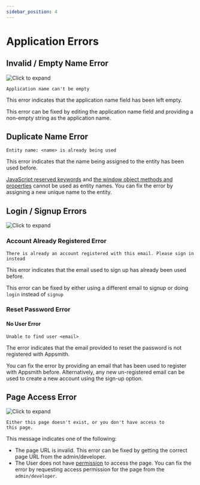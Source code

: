 ```yaml
---
sidebar_position: 4
---
```

# Application Errors

## Invalid / Empty Name Error

![Click to expand](/img/application-name-error.png)

```
Application name can't be empty
```

This error indicates that the application name field has been left empty.

This error can be fixed by editing the application name field and providing a non-empty string as the application name.

## Duplicate Name Error

```
Entity name: <name> is already being used
```

This error indicates that the name being assigned to the entity has been used before.

[JavaScript reserved keywords](https://www.w3schools.com/js/js\_reserved.asp) and [the window object methods and properties](https://www.w3schools.com/jsref/obj\_window.asp) cannot be used as entity names. You can fix the error by assigning a new unique name to the entity.

## Login / Signup Errors

![Click to expand](/img/signup-error.png)

### Account Already Registered Error

```
There is already an account registered with this email. Please sign in instead
```

This error indicates that the email used to sign up has already been used before.

This error can be fixed by either using a different email to signup or doing `login` instead of `signup`

### Reset Password Error

#### No User Error

```
Unable to find user <email>
```

The error indicates that the email provided to reset the password is not registered with Appsmith.

You can fix the error by providing an email that has been used to register with Appsmith before. Alternatively, any new un-registered email can be used to create a new account using the sign-up option.

## Page Access Error

![Click to expand](/img/page-not-found-error.png)

```
Either this page doesn't exist, or you don't have access to
this page.
```

This message indicates one of the following:

* The page URL is invalid. This error can be fixed by getting the correct page URL from the admin/developer.
* The User does not have [permission](../../advanced-concepts/access-control.md) to access the page. You can fix the error by requesting access permission for the page from the `admin/developer`.
